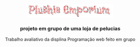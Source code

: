 <div align="center"> <img width="55%" src="images/Plushie_Emporium.gif">

### projeto em grupo de uma loja de pelucias

Trabalho avaliativo da displina Programação web feito em grupo